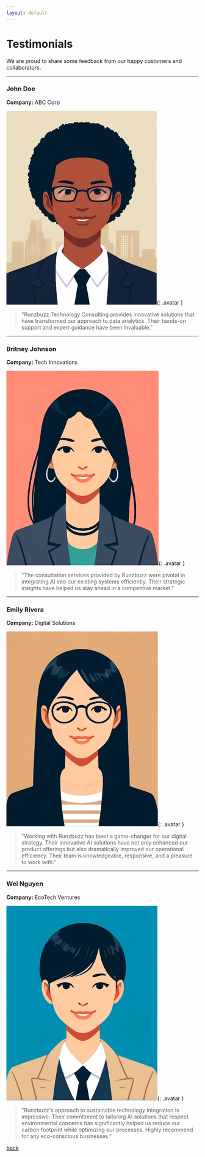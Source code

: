```yaml
---
layout: default
---
```


# Testimonials

We are proud to share some feedback from our happy customers and collaborators.

---

### John Doe
**Company:** ABC Corp

![John Doe](./assets/images/avatar_john.webp){: .avatar }
> "Runzbuzz Technology Consulting provides innovative solutions that have transformed our approach to data analytics. Their hands-on support and expert guidance have been invaluable."

---

### Britney Johnson
**Company:** Tech Innovations

![Britney Johnson](./assets/images/avatar_britney.webp){: .avatar }
> "The consultation services provided by Runzbuzz were pivotal in integrating AI into our existing systems efficiently. Their strategic insights have helped us stay ahead in a competitive market."

---

### Emily Rivera
**Company:** Digital Solutions

![Emily Rivera](./assets/images/avatar_emily.webp){: .avatar }
>  "Working with Runzbuzz has been a game-changer for our digital strategy. Their innovative AI solutions have not only enhanced our product offerings but also dramatically improved our operational efficiency. Their team is knowledgeable, responsive, and a pleasure to work with."

---

### Wei Nguyen
**Company:** EcoTech Ventures

![Wei Nguyen](./assets/images/avatar_wei.webp){: .avatar } 
> "Runzbuzz's approach to sustainable technology integration is impressive. Their commitment to tailoring AI solutions that respect environmental concerns has significantly helped us reduce our carbon footprint while optimizing our processes. Highly recommend for any eco-conscious businesses."





[back](./)
